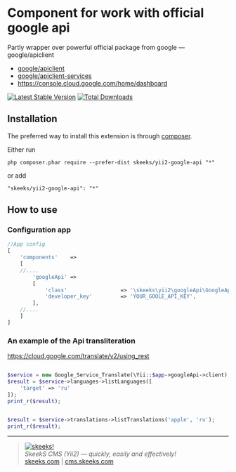 Component for work with official google api
===================================

Partly wrapper over powerful official package from google — google/apiclient

* [google/apiclient](https://github.com/google/google-api-php-client)
* [google/apiclient-services](https://github.com/google/google-api-php-client-services)
* https://console.cloud.google.com/home/dashboard


[![Latest Stable Version](https://img.shields.io/packagist/v/skeeks/yii2-google-api.svg)](https://packagist.org/packages/skeeks/yii2-google-api)
[![Total Downloads](https://img.shields.io/packagist/dt/skeeks/yii2-google-api.svg)](https://packagist.org/packages/skeeks/yii2-google-api)

Installation
------------

The preferred way to install this extension is through [composer](http://getcomposer.org/download/).

Either run

```
php composer.phar require --prefer-dist skeeks/yii2-google-api "*"
```

or add

```
"skeeks/yii2-google-api": "*"
```


How to use
----------

### Configuration app
```php
//App config
[
    'components'    =>
    [
    //....
        'googleApi' =>
        [
            'class'                 => '\skeeks\yii2\googleApi\GoogleApiComponent',
            'developer_key'         => 'YOUR_GOOLE_API_KEY',
        ],
    //....
    ]
]

```

### An example of the Api transliteration

https://cloud.google.com/translate/v2/using_rest

```php

$service = new Google_Service_Translate(\Yii::$app->googleApi->client);
$result = $service->languages->listLanguages([
    'target' => 'ru'
]);
print_r($result);

```

```php

$result = $service->translations->listTranslations('apple', 'ru');
print_r($result);

```


___

> [![skeeks!](https://skeeks.com/img/logo/logo-no-title-80px.png)](https://skeeks.com)  
<i>SkeekS CMS (Yii2) — quickly, easily and effectively!</i>  
[skeeks.com](https://skeeks.com) | [cms.skeeks.com](https://cms.skeeks.com)


